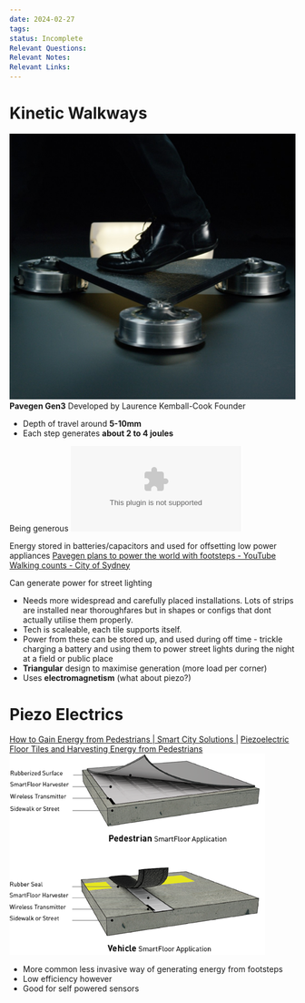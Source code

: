 ```yaml
---
date: 2024-02-27
tags: 
status: Incomplete
Relevant Questions: 
Relevant Notes: 
Relevant Links:
---
```



# Kinetic Walkways
![500](Attachments/Pavegen_V3_step_.jpg)
**Pavegen Gen3**
Developed by Laurence Kemball-Cook Founder
- Depth of travel around **5-10mm**
- Each step generates **about 2 to 4 joules**

Being generous
![](Attachments/Kinetic%20Walkwayus.xlsx)

Energy stored in batteries/capacitors and used for offsetting low power appliances
[Pavegen plans to power the world with footsteps - YouTube](https://www.youtube.com/watch?v=VD15-2Uriyc)
[Walking counts - City of Sydney](https://www.cityofsydney.nsw.gov.au/public-health-safety-programs/walking-counts)

Can generate power for street lighting

- Needs more widespread and carefully placed installations. Lots of strips are installed near thoroughfares but in shapes or configs that dont actually utilise them properly. 
- Tech is scaleable, each tile supports itself.
- Power from these can be stored up, and used during off time - trickle charging a battery and using them to power street lights during the night at a field or public place
- **Triangular** design to maximise generation (more load per corner)
- Uses **electromagnetism** (what about piezo?)

# Piezo Electrics
[How to Gain Energy from Pedestrians | Smart City Solutions |](https://energy-floors.com/generating-electricity-from-pedestrians/)
[Piezoelectric Floor Tiles and Harvesting Energy from Pedestrians](https://blog.piezo.com/piezoelectric-floor-tiles-and-harvesting-energy-from-pedestrians)
![](Attachments/image.webp)
- More common less invasive way of generating energy from footsteps
- Low efficiency however
- Good for self powered sensors